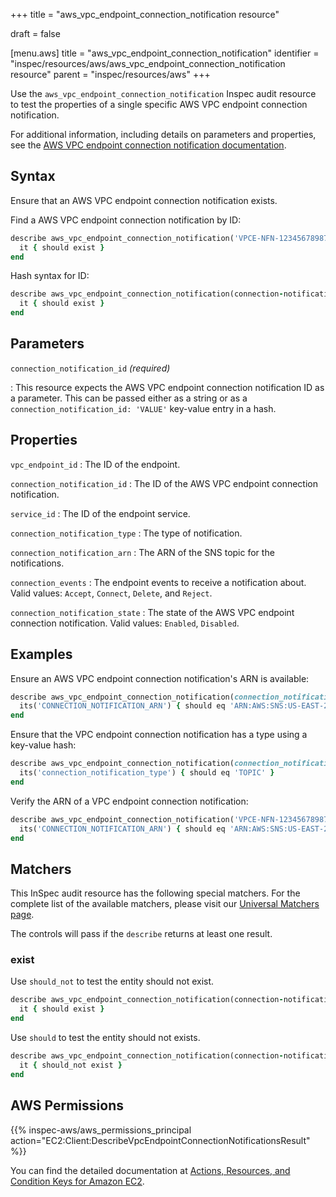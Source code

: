 +++
title = "aws_vpc_endpoint_connection_notification resource"

draft = false


[menu.aws]
title = "aws_vpc_endpoint_connection_notification"
identifier = "inspec/resources/aws/aws_vpc_endpoint_connection_notification resource"
parent = "inspec/resources/aws"
+++

Use the `aws_vpc_endpoint_connection_notification` Inspec audit resource to test the properties of a single specific AWS VPC endpoint connection notification.

For additional information, including details on parameters and properties, see the [AWS VPC endpoint connection notification documentation](https://docs.AWS.amazon.com/AWSCloudFormation/latest/UserGuide/AWS-resource-ec2-vpcendpointconnectionnotification.html).

## Syntax

Ensure that an AWS VPC endpoint connection notification exists.

Find a AWS VPC endpoint connection notification by ID:

```ruby
describe aws_vpc_endpoint_connection_notification('VPCE-NFN-12345678987654321') do
  it { should exist }
end
```

Hash syntax for ID:

```ruby
describe aws_vpc_endpoint_connection_notification(connection-notification-id: 'VPCE-NFN-12345678987654321') do
  it { should exist }
end
```

## Parameters

`connection_notification_id` _(required)_

: This resource expects the AWS VPC endpoint connection notification ID as a parameter.
  This can be passed either as a string or as a `connection_notification_id: 'VALUE'` key-value entry in a hash.

## Properties

`vpc_endpoint_id`
: The ID of the endpoint.

`connection_notification_id`
: The ID of the AWS VPC endpoint connection notification.

`service_id`
: The ID of the endpoint service.

`connection_notification_type`
: The type of notification.

`connection_notification_arn`
: The ARN of the SNS topic for the notifications.

`connection_events`
: The endpoint events to receive a notification about. Valid values: `Accept`, `Connect`, `Delete`, and `Reject`.

`connection_notification_state`
: The state of the AWS VPC endpoint connection notification. Valid values: `Enabled`, `Disabled`.

## Examples

Ensure an AWS VPC endpoint connection notification's ARN is available:

```ruby
describe aws_vpc_endpoint_connection_notification(connection_notification_id: 'VPCE-NFN-12345678987654321') do
  its('CONNECTION_NOTIFICATION_ARN') { should eq 'ARN:AWS:SNS:US-EAST-2:112758395563:AWS-SNS-TOPIC-ENCRYPTION-BLOIXLVRSNFYBLZXNBGCBVHJU' }
end
```

Ensure that the VPC endpoint connection notification has a type using a key-value hash:

```ruby
describe aws_vpc_endpoint_connection_notification(connection_notification_id: 'VPCE-NFN-12345678987654321') do
  its('connection_notification_type') { should eq 'TOPIC' }
end
```

Verify the ARN of a VPC endpoint connection notification:

```ruby
describe aws_vpc_endpoint_connection_notification('VPCE-NFN-12345678987654321') do
  its('CONNECTION_NOTIFICATION_ARN') { should eq 'ARN:AWS:SNS:US-EAST-2:112758395563:AWS-SNS-TOPIC-ENCRYPTION-BLOIXLVRSNFYBLZXNBGCBVHJU' }
end
```

## Matchers

This InSpec audit resource has the following special matchers. For the complete list of the available matchers, please visit our [Universal Matchers page](https://www.inspec.io/docs/reference/matchers/).

The controls will pass if the `describe` returns at least one result.

### exist

Use `should_not` to test the entity should not exist.

```ruby
describe aws_vpc_endpoint_connection_notification(connection-notification-id: 'VPCE-NFN-12345678987654321') do
  it { should exist }
end
```

Use `should` to test the entity should not exists.

```ruby
describe aws_vpc_endpoint_connection_notification(connection-notification-id: 'VPCE-NFN-12345678987654321') do
  it { should_not exist }
end
```

## AWS Permissions

{{% inspec-aws/aws_permissions_principal action="EC2:Client:DescribeVpcEndpointConnectionNotificationsResult" %}}

You can find the detailed documentation at [Actions, Resources, and Condition Keys for Amazon EC2](https://docs.AWS.amazon.com/IAM/latest/UserGuide/list_amazonec2.html).
